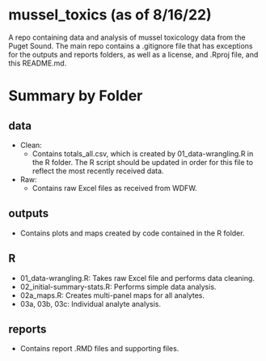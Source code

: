 # mussel_toxics  (as of 8/16/22)
A repo containing data and analysis of mussel toxicology data from the Puget Sound. The main repo contains a .gitignore file that has exceptions for the outputs and reports folders, as well as a license, and .Rproj file, and this README.md.

# Summary by Folder

## data
* Clean: 
  * Contains totals_all.csv, which is created by 01_data-wrangling.R in the R folder. The R script should be updated in order for this file to reflect the most recently received data.
* Raw: 
  * Contains raw Excel files as received from WDFW. 
## outputs
* Contains plots and maps created by code contained in the R folder.
## R
* 01_data-wrangling.R: Takes raw Excel file and performs data cleaning.
* 02_initial-summary-stats.R: Performs simple data analysis.
* 02a_maps.R: Creates multi-panel maps for all analytes. 
* 03a, 03b, 03c: Individual analyte analysis.
## reports
* Contains report .RMD files and supporting files.
